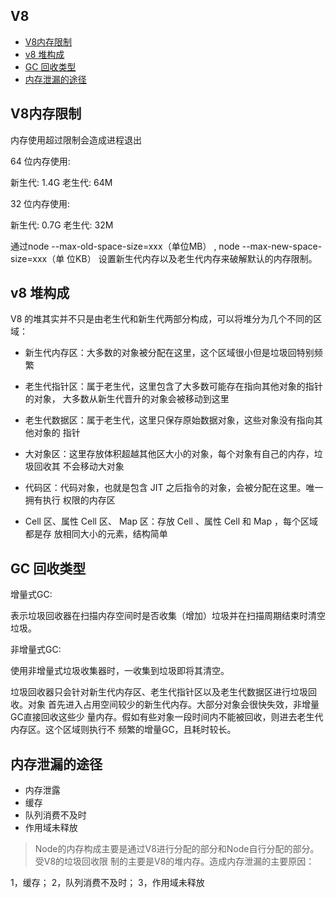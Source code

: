 V8
--


<!-- vim-markdown-toc GFM -->

* [V8内存限制](#v8内存限制)
* [v8 堆构成](#v8-堆构成)
* [GC 回收类型](#gc-回收类型)
* [内存泄漏的途径](#内存泄漏的途径)

<!-- vim-markdown-toc -->

## V8内存限制

内存使用超过限制会造成进程退出

64 位内存使用:

新生代: 1.4G
老生代: 64M

32 位内存使用:

新生代: 0.7G
老生代: 32M

通过node --max-old-space-size=xxx（单位MB） , node --max-new-space-size=xxx（单
位KB） 设置新生代内存以及老生代内存来破解默认的内存限制。


## v8 堆构成

V8 的堆其实并不只是由老生代和新生代两部分构成，可以将堆分为几个不同的区域：

- 新生代内存区：大多数的对象被分配在这里，这个区域很小但是垃圾回特别频繁

- 老生代指针区：属于老生代，这里包含了大多数可能存在指向其他对象的指针的对象，
  大多数从新生代晋升的对象会被移动到这里

- 老生代数据区：属于老生代，这里只保存原始数据对象，这些对象没有指向其他对象的
  指针

- 大对象区：这里存放体积超越其他区大小的对象，每个对象有自己的内存，垃圾回收其
  不会移动大对象

- 代码区：代码对象，也就是包含 JIT 之后指令的对象，会被分配在这里。唯一拥有执行
  权限的内存区

- Cell 区、属性 Cell 区、 Map 区：存放 Cell 、属性 Cell 和 Map ，每个区域都是存
  放相同大小的元素，结构简单

## GC 回收类型

增量式GC:

表示垃圾回收器在扫描内存空间时是否收集（增加）垃圾并在扫描周期结束时清空垃圾。

非增量式GC:

使用非增量式垃圾收集器时，一收集到垃圾即将其清空。

垃圾回收器只会针对新生代内存区、老生代指针区以及老生代数据区进行垃圾回收。对象
首先进入占用空间较少的新生代内存。大部分对象会很快失效，非增量GC直接回收这些少
量内存。假如有些对象一段时间内不能被回收，则进去老生代内存区。这个区域则执行不
频繁的增量GC，且耗时较长。

## 内存泄漏的途径

- 内存泄露
- 缓存
- 队列消费不及时
- 作用域未释放

> Node的内存构成主要是通过V8进行分配的部分和Node自行分配的部分。受V8的垃圾回收限
> 制的主要是V8的堆内存。造成内存泄漏的主要原因：

1，缓存；
2，队列消费不及时；
3，作用域未释放
